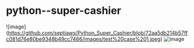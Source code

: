 # python--super-cashier
![image] (https://github.com/septiaws/Python_Super_Cashier/blob/72aa5db214b57ffc081d76e80be9348b49cc7466/images/test%20case%201.jpeg)
![image](https://user-images.githubusercontent.com/119796130/218289261-8f0a4c32-764f-4e29-96be-e7cf82b9945d.png)
